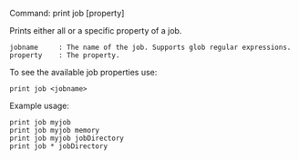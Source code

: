 Command: print job <jobname> [property]

Prints either all or a specific property of a job.

    jobname		: The name of the job. Supports glob regular expressions.
    property	: The property.

To see the available job properties use:

    print job <jobname>

Example usage:

    print job myjob
    print job myjob memory
    print job myjob jobDirectory
    print job * jobDirectory
